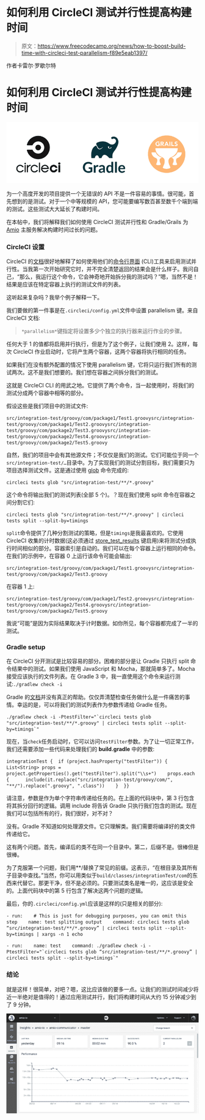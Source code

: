 # 如何利用 CircleCI 测试并行性提高构建时间

> 原文：<https://www.freecodecamp.org/news/how-to-boost-build-time-with-circleci-test-parallelism-f89e5eab1397/>

作者卡雷尔·罗歇尔特

# 如何利用 CircleCI 测试并行性提高构建时间

![o2kpd1ARpIwU3JPYlCBFBK37ijb1ZoyG9vg0](img/98c2143aa0cb9c3c3472ed5b48661ba1.png)

为一个高度开发的项目提供一个无错误的 API 不是一件容易的事情。很可能，首先想到的是测试。对于一个中等规模的 API，您可能要编写数百甚至数千个端到端的测试。这些测试大大延长了构建时间。

在本帖中，我们将解释我们如何使用 CircleCI 测试并行性和 Gradle/Grails 为 [Amio](https://amio.io) 主服务解决构建时间过长的问题。

### CircleCI 设置

CircleCI 的[文档](https://circleci.com/docs/2.0/parallelism-faster-jobs/)很好地解释了如何使用他们的[命令行界面](https://circleci.com/docs/2.0/local-cli/) (CLI)工具来启用测试并行性。当我第一次开始研究它时，并不完全清楚返回的结果会是什么样子。我问自己，“那么，我运行这个命令，它会神奇地开始拆分我的测试吗？”嗯，当然不是！结果是应该在特定容器上执行的测试文件的列表。

这听起来复杂吗？我举个例子解释一下。

我们要做的第一件事是在`.circleci/config.yml`文件中设置 parallelism 键。来自 CircleCI 文档:

> `*parallelism*`键指定将设置多少个独立的执行器来运行作业的步骤。

任何大于 1 的值都将启用并行执行，但是为了这个例子，让我们使用 2。这样，每次 CircleCI 作业启动时，它将产生两个容器，这两个容器将执行相同的任务。

如果我们在没有额外配置的情况下使用 parallelism 键，它将只运行我们所有的测试两次。这不是我们想要的。我们想在容器之间拆分我们的测试。

这就是 CircleCI CLI 的用武之地。它提供了两个命令，当一起使用时，将我们的测试分成两个容器中相等的部分。

假设这些是我们项目中的测试文件:

```
src/integration-test/groovy/com/package1/Test1.groovysrc/integration-test/groovy/com/package1/Test2.groovysrc/integration-test/groovy/com/package2/Test3.groovysrc/integration-test/groovy/com/package2/Test4.groovysrc/integration-test/groovy/com/package2/Test5.groovy
```

自然，我们的项目中会有其他源文件；不仅仅是我们的测试。它们可能位于同一个`src/integration-test/…`目录中。为了实现我们的测试分割目标，我们需要只为项目选择测试文件。这是通过使用 [glob](https://circleci.com/docs/2.0/parallelism-faster-jobs/#globbing-test-files) 命令完成的:

```
circleci tests glob "src/integration-test/**/*.groovy"
```

这个命令将输出我们的测试列表(全部 5 个)。？现在我们使用 split 命令在容器之间分割它们:

```
circleci tests glob "src/integration-test/**/*.groovy" | circleci tests split --split-by=timings
```

`split`命令提供了几种分割测试的策略，但是`timings`是我最喜欢的。它使用 CircleCI 收集的计时数据(这必须通过 [store_test_results](https://circleci.com/docs/2.0/configuration-reference/#store_test_results) 键启用)来将测试分成执行时间相似的部分。容器索引是自动的。我们可以在每个容器上运行相同的命令。在我们的示例中，在容器 0 上运行该命令可能会输出:

```
src/integration-test/groovy/com/package1/Test1.groovysrc/integration-test/groovy/com/package2/Test3.groovy
```

在容器 1 上:

```
src/integration-test/groovy/com/package1/Test2.groovysrc/integration-test/groovy/com/package2/Test4.groovysrc/integration-test/groovy/com/package2/Test5.groovy
```

我说“可能”是因为实际结果取决于计时数据。如你所见，每个容器都完成了一半的测试。

### Gradle setup

在 CircleCI 分开测试是比较容易的部分。困难的部分是让 Gradle 只执行 split 命令结果中的测试。如果我们使用 JavaScript 和 Mocha，那就简单多了。Mocha 接受应该执行的文件列表。在 Gradle 3 中，我一直使用这个命令来运行测试:`./gradlew check -i`

Gradle 的[文档](https://docs.gradle.org/current/userguide/gradle_wrapper.html)并没有真正的帮助。仅仅弄清楚检查任务做什么是一件痛苦的事情。幸运的是，可以将我们的测试列表作为参数传递给 Gradle 任务。

```
./gradlew check -i -PtestFilter="`circleci tests glob "src/integration-test/**/*.groovy" | circleci tests split --split-by=timings`"
```

现在，当`check`任务启动时，它可以访问`testFilter`参数。为了让一切正常工作，我们还需要添加一些代码来处理我们的 **build.gradle** 中的参数:

```
integrationTest {  if (project.hasProperty("testFilter")) {    List<String> props = project.getProperties().get("testFilter").split("\\s+")    props.each {      include(it.replace("src/integration-test/groovy/com/", "**/").replace(".groovy", ".class"))    }  }}
```

请注意，参数是作为单个字符串传递给任务的。在上面的代码块中，第 3 行包含将其拆分回行的逻辑。调用 include 将告诉 Gradle 只执行我们包含的测试。现在我们可以包括所有的行，我们很好，对不对？

没有。Gradle 不知道如何处理源文件。它只理解类。我们需要将编译好的类文件传递给它。

这有两个问题。首先，编译后的类不在同一个目录中。第二，后缀不是。很棒但是很棒。

为了克服第一个问题，我们用**/替换了常见的前缀。这表示，“在根目录及其所有子目录中查找。”当然，你可以用类似于`build/classes/integrationTest/com`的东西来代替它。那更干净，但不是必须的。只要测试类名是唯一的，这应该是安全的。上面代码块中的第 5 行包含了解决这两个问题的逻辑。

最后，你的`.circleci/config.yml`应该是这样的(只是相关的部分):

```
- run:    # This is just for debugging purposes, you can omit this step    name: test splitting output    command: circleci tests glob “src/integration-test/**/*.groovy” | circleci tests split --split-by=timings | xargs -n 1 echo
```

```
- run:    name: test    command: ./gradlew check -i -PtestFilter="`circleci tests glob “src/integration-test/**/*.groovy” | circleci tests split --split-by=timings`"
```

### 结论

就是这样！很简单，对吧？嗯，这比应该做的要多一点。让我们的测试时间减少将近一半绝对是值得的！通过应用测试并行，我们将构建时间从大约 15 分钟减少到了 9 分钟。

![5Pn6DOPH8BS02ki3faCRXcsui9ZE1x9jRnp4](img/337b48816a347d5fe5ed0751270d418b.png)